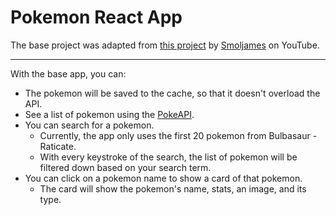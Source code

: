# Pokemon React App

The base project was adapted from [this project](youtube.com/watch?v=bqDFwWNTv4A) by [Smoljames](https://www.youtube.com/@Smoljames) on YouTube.

---

With the base app, you can:

- The pokemon will be saved to the cache, so that it doesn't overload the API.
- See a list of pokemon using the [PokeAPI](https://pokeapi.co/).
- You can search for a pokemon.
  - Currently, the app only uses the first 20 pokemon from Bulbasaur - Raticate.
  - With every keystroke of the search, the list of pokemon will be filtered down based on your search term.
- You can click on a pokemon name to show a card of that pokemon.
  - The card will show the pokemon's name, stats, an image, and its type.
